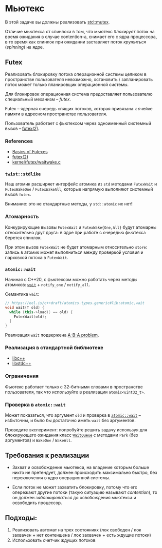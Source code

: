 # Мьютекс

В этой задаче вы должны реализовать [std::mutex](https://ru.cppreference.com/w/cpp/thread/mutex).

Отличие мьютекса от спинлока в том, что мьютекс _блокирует_ поток на время ожидания в случае contention-а, снимает его с ядра процессора, в то время как спинлок при ожидании заставляет поток _кружиться_ (_spinning_) на ядре.

## Futex

Реализовать блокировку потока операционной системы целиком в пространстве пользователя невозможно, остановить / запланировать поток может только планировщик операционной системы.

Для блокировок операционная система предоставляет пользователю специальный механизм – _futex_.

Futex – ядерная очередь спящих потоков, которая привязана к ячейке памяти в адресном пространстве пользователя.

Пользователь работает с фьютексом через одноименный системный вызов – [futex(2)](http://man7.org/linux/man-pages/man2/futex.2.html).

### References

- [Basics of Futexes](https://eli.thegreenplace.net/2018/basics-of-futexes/)
- [futex(2)](http://man7.org/linux/man-pages/man2/futex.2.html)
- [kernel/futex/waitwake.c](https://github.com/torvalds/linux/blob/master/kernel/futex/waitwake.c)

### `twist::stdlike`

Наш атомик расширяет интерфейс атомика из `std` методами `FutexWait` и `FutexWakeOne` / `FutexWakeAll`, которые напрямую выполняют системный вызов `futex`.

Внимание: это не стандартные методы, у `std::atomic` их нет!

### Атомарность

Конкурирующие вызовы `FutexWait` и `FutexWake{One,All}` будут атомарны относительно друг друга: в ядре при работе с очередью фьютекса берется спинлок.

При этом вызов `FutexWait` не будет атомарным относительно `store`: запись в атомик может выполниться между проверкой условия и парковкой потока в `FutexWait`.


### `atomic::wait`

Начиная с С++20, с фьютексом можно работать через методы атомиков: [`wait`](https://en.cppreference.com/w/cpp/atomic/atomic/wait) + `notify_one` / `notify_all`.

Семантика `wait`:

```cpp
// https://eel.is/c++draft/atomics.types.generic#lib:atomic,wait
void wait(T old) {
  while (this->load() == old) {
    FutexWait(old);
  }   
}
```

Реализация `wait` подвержена [A-B-A problem](https://en.wikipedia.org/wiki/ABA_problem).

### Реализация в стандартной библиотеке

- [libc++](https://github.com/llvm/llvm-project/blob/main/libcxx/src/atomic.cpp)
- [libstdc++](https://github.com/gcc-mirror/gcc/blob/master/libstdc%2B%2B-v3/include/bits/atomic_wait.h)

### Ограничения

Фьютекс работает только с 32-битными словами в пространстве пользователя, так что используйте в реализации `atomic<uint32_t>`.

### Проверка в `atomic::wait`

Может показаться, что аргумент `old` и проверка в [`atomic::wait`](https://en.cppreference.com/w/cpp/atomic/atomic/wait) – избыточны, и было бы достаточно иметь `wait` без аргументов.

Проведите эксперимент: попробуйте решить задачу используя для блокирующего ожидания класс [`WaitQueue`](wait_queue.hpp) с методами `Park` (без аргументов) и `WakeOne` / `WakeAll`.


## Требования к реализации

* Захват и освобождение мьютекса, на владение которым больше никто не претендует, должен происходить максимально быстро, без переключения в ядро операционной системы.

* Если поток не может захватить блокировку, потому что его опережают другие потоки (такую ситуацию называют _contention_), то он должен _заблокироваться_ до освобождения мьютекса и освободить процессор.

## Подходы:

1) Реализовать автомат на трех состояниях (лок свободен / лок захвачен + нет контеншена / лок захвачен + есть ждущие потоки)
2) Использовать счетчик ждущих потоков